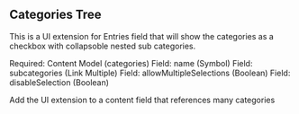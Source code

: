## Categories Tree
This is a UI extension for Entries field that will show the categories as a checkbox with collapsoble nested sub categories.



Required:
Content Model (categories)
Field: name (Symbol)
Field: subcategories (Link Multiple)
Field: allowMultipleSelections (Boolean)
Field: disableSelection (Boolean)

Add the UI extension to a content field that references many categories
